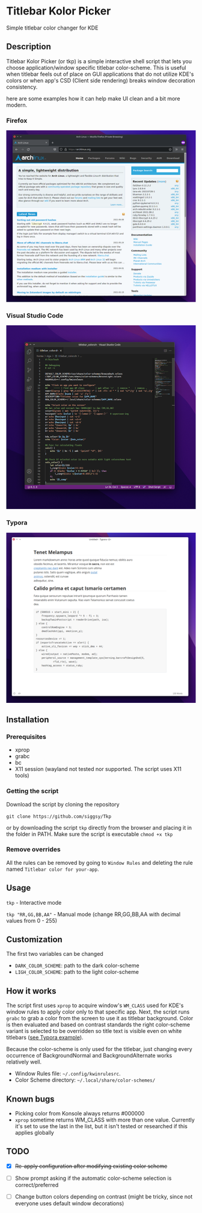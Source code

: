 # Titlebar Kolor Picker

Simple titlebar color changer for KDE

## Description

Titlebar Kolor Picker (or tkp) is a simple interactive shell script that lets you choose application/window specific titlebar color-scheme. This is useful when titlebar feels out of place on GUI applications that do not utilize KDE's colors or when app's CSD (Client side rendering) breaks window decoration consistency.

here are some examples how it can help make UI clean and a bit more modern.

### Firefox

![image-20210809183547063](screenshots/image-20210809183547063.png)



### Visual Studio Code

![image-20210808124344563](screenshots/image-20210808124344563.png)

### Typora

![image-20210808154411005](screenshots/image-20210808154411005.png)



## Installation

### Prerequisites

- xprop
- grabc
- bc
- X11 session (wayland not tested nor supported. The script uses X11 tools)

### Getting the script

Download the script by cloning the repository 

```git clone https://github.com/siggsy/Tkp```

or by downloading the script `tkp` directly from the browser and placing it in the folder in PATH. Make sure the script is executable `chmod +x tkp`

### Remove overrides

All the rules can be removed by going to `Window Rules` and deleting the rule named  `Titlebar color for your-app`.



## Usage

`tkp` - Interactive mode

`tkp "RR,GG,BB,AA"` - Manual mode (change RR,GG,BB,AA with decimal values from 0 - 255)



## Customization

The first two variables can be changed

- `DARK_COLOR_SCHEME`: path to the dark color-scheme
- `LIGH_COLOR_SCHEME`: path to the light color-scheme



## How it works

The script first uses `xprop` to acquire window's `WM_CLASS` used for KDE's window rules to apply color only to that specific app. Next, the script runs `grabc` to grab a color from the screen to use it as titlebar background. Color is then evaluated and based on contrast standards the right color-scheme variant is selected to be overridden so title text is visible even on white titlebars ([see Typora example](#typora)).

Because the color-scheme is only used for the titlebar, just changing every occurrence of BackgroundNormal and BackgroundAlternate works relatively well.

- Window Rules file: `~/.config/kwinrulesrc`.
- Color Scheme directory: `~/.local/share/color-schemes/`



## Known bugs

- Picking color from Konsole always returns #000000
- `xprop` sometime returns WM_CLASS with more than one value. Currently it's set to use the last in the list, but it isn't tested or researched if this applies globally



## TODO

- [x] ~~Re-apply configuration after modifying  existing color scheme~~

- [ ] Show prompt asking if the automatic color-scheme selection is correct/preferred 
- [ ] Change button colors depending on contrast (might be tricky, since not everyone uses default window decorations)

